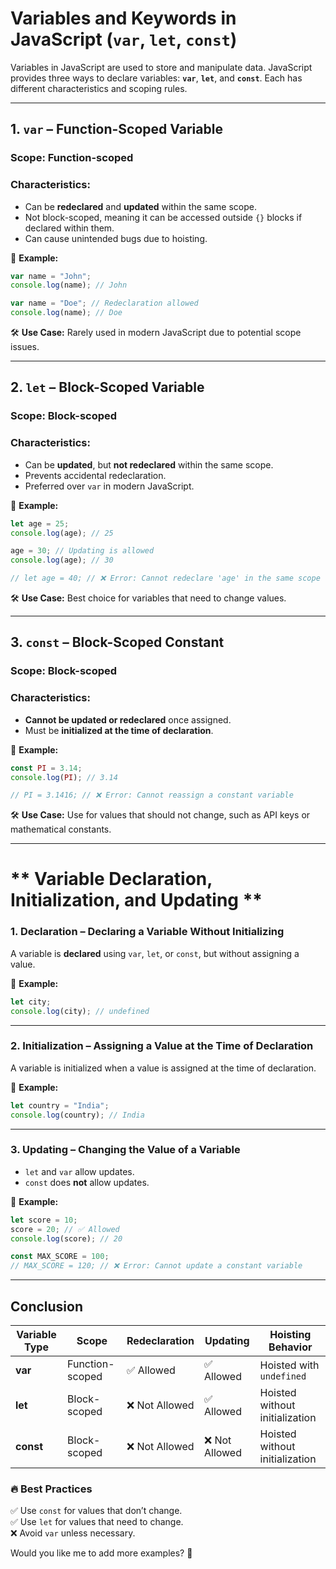 # **Variables and Keywords in JavaScript (`var`, `let`, `const`)**  

Variables in JavaScript are used to store and manipulate data. JavaScript provides three ways to declare variables: **`var`**, **`let`**, and **`const`**. Each has different characteristics and scoping rules.  

---

## **1. `var` – Function-Scoped Variable**  
### **Scope:** Function-scoped  
### **Characteristics:**  
- Can be **redeclared** and **updated** within the same scope.  
- Not block-scoped, meaning it can be accessed outside `{}` blocks if declared within them.  
- Can cause unintended bugs due to hoisting.  

📌 **Example:**  
```js
var name = "John";
console.log(name); // John

var name = "Doe"; // Redeclaration allowed
console.log(name); // Doe
```

🛠️ **Use Case:** Rarely used in modern JavaScript due to potential scope issues.  

---

## **2. `let` – Block-Scoped Variable**  
### **Scope:** Block-scoped  
### **Characteristics:**  
- Can be **updated**, but **not redeclared** within the same scope.  
- Prevents accidental redeclaration.  
- Preferred over `var` in modern JavaScript.  

📌 **Example:**  
```js
let age = 25;
console.log(age); // 25

age = 30; // Updating is allowed
console.log(age); // 30

// let age = 40; // ❌ Error: Cannot redeclare 'age' in the same scope
```

🛠️ **Use Case:** Best choice for variables that need to change values.  

---

## **3. `const` – Block-Scoped Constant**  
### **Scope:** Block-scoped  
### **Characteristics:**  
- **Cannot be updated or redeclared** once assigned.  
- Must be **initialized at the time of declaration**.  

📌 **Example:**  
```js
const PI = 3.14;
console.log(PI); // 3.14

// PI = 3.1416; // ❌ Error: Cannot reassign a constant variable
```

🛠️ **Use Case:** Use for values that should not change, such as API keys or mathematical constants.  

---

# ** Variable Declaration, Initialization, and Updating **  

### **1. Declaration – Declaring a Variable Without Initializing**  
A variable is **declared** using `var`, `let`, or `const`, but without assigning a value.  

📌 **Example:**  
```js
let city;
console.log(city); // undefined
```

---

### **2. Initialization – Assigning a Value at the Time of Declaration**  
A variable is initialized when a value is assigned at the time of declaration.  

📌 **Example:**  
```js
let country = "India";
console.log(country); // India
```

---

### **3. Updating – Changing the Value of a Variable**  
- `let` and `var` allow updates.  
- `const` does **not** allow updates.  

📌 **Example:**  
```js
let score = 10;
score = 20; // ✅ Allowed
console.log(score); // 20

const MAX_SCORE = 100;
// MAX_SCORE = 120; // ❌ Error: Cannot update a constant variable
```

---

## **Conclusion**  
| Variable Type | Scope | Redeclaration | Updating | Hoisting Behavior |
|--------------|-------|--------------|----------|--------------------|
| **var** | Function-scoped | ✅ Allowed | ✅ Allowed | Hoisted with `undefined` |
| **let** | Block-scoped | ❌ Not Allowed | ✅ Allowed | Hoisted without initialization |
| **const** | Block-scoped | ❌ Not Allowed | ❌ Not Allowed | Hoisted without initialization |

### 🔥 **Best Practices**  
✅ Use `const` for values that don’t change.  
✅ Use `let` for values that need to change.  
❌ Avoid `var` unless necessary.  

Would you like me to add more examples? 🚀